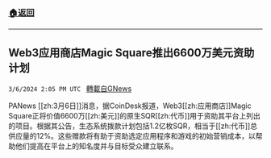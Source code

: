 ###  [:house:返回](README.md)
---


## Web3应用商店Magic Square推出6600万美元资助计划
`3/6/2024 2:05 PM UTC ` [轉載自GNews](https://gnews.org/articles/2370864)

PANews [[zh:3月6日]]消息，据CoinDesk报道，Web3[[zh:应用商店]]Magic Square正将价值6600万[[zh:美元]]的原生SQR[[zh:代币]]用于资助其平台上列出的项目。根据其公告，生态系统拨款计划包括1.2亿枚SQR，相当于[[zh:代币]]总供应量的12%。这些赠款将有助于资助选定应用程序和游戏的初始营销成本，以帮助他们提高在平台上的知名度并与目标受众建立联系。
